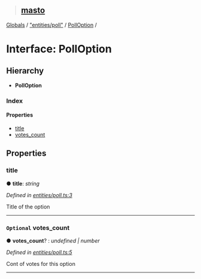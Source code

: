 > ## [masto](../README.md)

[Globals](../globals.md) / ["entities/poll"](../modules/_entities_poll_.md) / [PollOption](_entities_poll_.polloption.md) /

# Interface: PollOption

## Hierarchy

* **PollOption**

### Index

#### Properties

* [title](_entities_poll_.polloption.md#title)
* [votes_count](_entities_poll_.polloption.md#optional-votes_count)

## Properties

###  title

● **title**: *string*

*Defined in [entities/poll.ts:3](https://github.com/neet/masto.js/blob/635a2aa/src/entities/poll.ts#L3)*

Title of the option

___

### `Optional` votes_count

● **votes_count**? : *undefined | number*

*Defined in [entities/poll.ts:5](https://github.com/neet/masto.js/blob/635a2aa/src/entities/poll.ts#L5)*

Cont of votes for this option

___